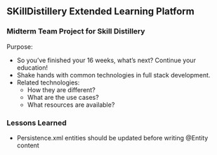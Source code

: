 ## SKillDistillery Extended Learning Platform

### Midterm Team Project for Skill Distillery

Purpose:
* So you’ve finished your 16 weeks, what’s next? Continue your education!
* Shake hands with common technologies in full stack development.
* Related technologies:
  - How they are different?
  - What are the use cases?
  - What resources are available?


### Lessons Learned
* Persistence.xml entities should be updated before writing @Entity content
